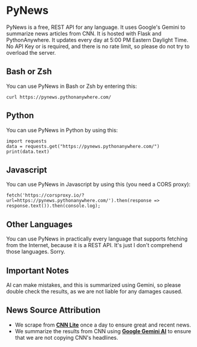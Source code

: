 # PyNews
PyNews is a free, REST API for any language. It uses Google's Gemini to summarize news articles from CNN. It is hosted with Flask and PythonAnywhere. It updates every day at 5:00 PM Eastern Daylight Time. No API Key or is required, and there is no rate limit, so please do not try to overload the server.
## Bash or Zsh
You can use PyNews in Bash or Zsh by entering this:
```
curl https://pynews.pythonanywhere.com/
```
## Python
You can use PyNews in Python by using this:
```
import requests
data = requests.get("https://pynews.pythonanywhere.com/")
print(data.text)
```
## Javascript
You can use PyNews in Javascript by using this (you need a CORS proxy):
```
fetch('https://corsproxy.io/?url=https://pynews.pythonanywhere.com/').then(response => response.text()).then(console.log);
```
## Other Languages
You can use PyNews in practically every language that supports fetching from the Internet, because it is a REST API. It's just I don't comprehend those languages. Sorry.

## Important Notes
AI can make mistakes, and this is summarized using Gemini, so please double check the results, as we are not liable for any damages caused.

## News Source Attribution
- We scrape from **[CNN Lite](https://lite.cnn.com)** once a day to ensure great and recent news.
- We summarize the results from CNN using **[Google Gemini AI](https://gemini.google.com/)** to ensure that we are not copying CNN's headlines.
